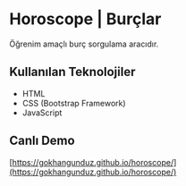 # Horoscope | Burçlar
Öğrenim amaçlı burç sorgulama aracıdır.

## Kullanılan Teknolojiler
- HTML
- CSS (Bootstrap Framework)
- JavaScript

## Canlı Demo
[https://gokhangunduz.github.io/horoscope/](https://gokhangunduz.github.io/horoscope/)
